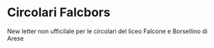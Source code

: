 # Circolari Falcbors

New letter non ufficilale per le circolari del liceo Falcone e Borsellino di Arese
